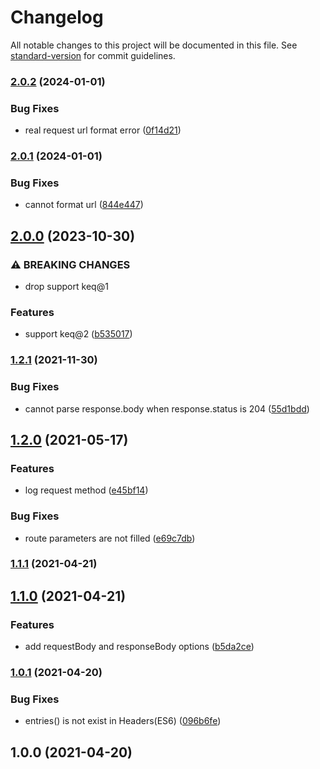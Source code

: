 # Changelog

All notable changes to this project will be documented in this file. See [standard-version](https://github.com/conventional-changelog/standard-version) for commit guidelines.

### [2.0.2](https://www.github.com/keq-request/keq-debug/compare/v2.0.1...v2.0.2) (2024-01-01)


### Bug Fixes

* real request url format error ([0f14d21](https://www.github.com/keq-request/keq-debug/commit/0f14d21f121074199f730382067714656383445b))

### [2.0.1](https://www.github.com/keq-request/keq-debug/compare/v2.0.0...v2.0.1) (2024-01-01)


### Bug Fixes

* cannot format url ([844e447](https://www.github.com/keq-request/keq-debug/commit/844e447613933d4b98c1e7516e9976a37deded02))

## [2.0.0](https://www.github.com/keq-request/keq-debug/compare/v1.2.1...v2.0.0) (2023-10-30)


### ⚠ BREAKING CHANGES

* drop support keq@1

### Features

* support keq@2 ([b535017](https://www.github.com/keq-request/keq-debug/commit/b535017365311e23156f88171c18af2e2d6399af))

### [1.2.1](https://www.github.com/keq-request/keq-debug/compare/v1.2.0...v1.2.1) (2021-11-30)


### Bug Fixes

* cannot parse response.body when response.status is 204 ([55d1bdd](https://www.github.com/keq-request/keq-debug/commit/55d1bddf8addbd42ac21d64a350a35b46d7525f7))

## [1.2.0](https://www.github.com/keq-request/keq-debug/compare/v1.1.1...v1.2.0) (2021-05-17)


### Features

* log request method ([e45bf14](https://www.github.com/keq-request/keq-debug/commit/e45bf1457b04ae6e5d2a52c5feab482a6e822c66))


### Bug Fixes

* route parameters are not filled ([e69c7db](https://www.github.com/keq-request/keq-debug/commit/e69c7db7c9d614d1374311b5ebfb7d9974a93a09))

### [1.1.1](https://github.com/Val-istar-Guo/keq-debug/compare/v1.1.0...v1.1.1) (2021-04-21)

## [1.1.0](https://github.com/Val-istar-Guo/keq-debug/compare/v1.0.1...v1.1.0) (2021-04-21)


### Features

* add requestBody and responseBody options ([b5da2ce](https://github.com/Val-istar-Guo/keq-debug/commit/b5da2ce113396c93eb8d578744a526a1318186f0))

### [1.0.1](https://github.com/Val-istar-Guo/keq-debug/compare/v1.0.0...v1.0.1) (2021-04-20)


### Bug Fixes

* entries() is not exist in Headers(ES6) ([096b6fe](https://github.com/Val-istar-Guo/keq-debug/commit/096b6fe97ef0c1d3d9c706ce8893f7d899370254))

## 1.0.0 (2021-04-20)
